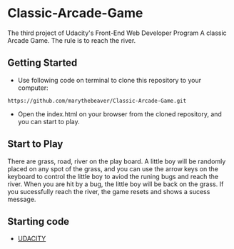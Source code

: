 # Classic-Arcade-Game
The third project of Udacity's Front-End Web Developer Program
A classic Arcade Game. The rule is to reach the river.

## Getting Started

- Use following code on terminal to clone this repository to your computer:
```
https://github.com/marythebeaver/Classic-Arcade-Game.git
```
- Open the index.html on your browser from the cloned repository, and you can start to play.


## Start to Play
There are grass, road, river on the play board. A little boy will be randomly placed on any spot of the grass, and you can use the arrow keys on the keyboard to control the little boy to aviod the runing bugs and reach the river. When you are hit by a bug, the little boy will be back on the grass. If you sucessfully reach the river, the game resets and shows a sucess message.


## Starting code
- [UDACITY](https://github.com/udacity/frontend-nanodegree-arcade-game) 


